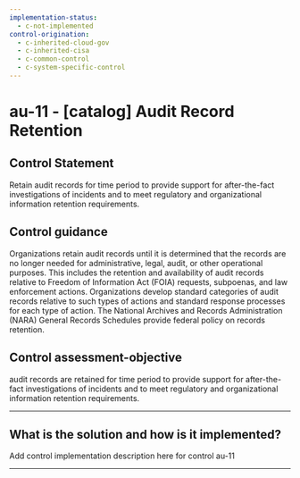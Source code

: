 ```yaml
---
implementation-status:
  - c-not-implemented
control-origination:
  - c-inherited-cloud-gov
  - c-inherited-cisa
  - c-common-control
  - c-system-specific-control
---
```


# au-11 - \[catalog\] Audit Record Retention

## Control Statement

Retain audit records for time period to provide support for after-the-fact investigations of incidents and to meet regulatory and organizational information retention requirements.

## Control guidance

Organizations retain audit records until it is determined that the records are no longer needed for administrative, legal, audit, or other operational purposes. This includes the retention and availability of audit records relative to Freedom of Information Act (FOIA) requests, subpoenas, and law enforcement actions. Organizations develop standard categories of audit records relative to such types of actions and standard response processes for each type of action. The National Archives and Records Administration (NARA) General Records Schedules provide federal policy on records retention.

## Control assessment-objective

audit records are retained for time period to provide support for after-the-fact investigations of incidents and to meet regulatory and organizational information retention requirements.

______________________________________________________________________

## What is the solution and how is it implemented?

Add control implementation description here for control au-11

______________________________________________________________________
